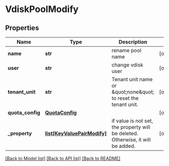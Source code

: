 # VdiskPoolModify

## Properties
Name | Type | Description | Notes
------------ | ------------- | ------------- | -------------
**name** | **str** | rename pool name | [optional] 
**user** | **str** | change vdisk user | [optional] 
**tenant_unit** | **str** | Tenant unit name or \&quot;none\&quot; to reset the tenant unit. | [optional] 
**quota_config** | [**QuotaConfig**](QuotaConfig.md) |  | [optional] 
**_property** | [**list[KeyValuePairModify]**](KeyValuePairModify.md) | if value is not set, the property will be deleted. Otherwise, it will be added. | [optional] 

[[Back to Model list]](../README.md#documentation-for-models) [[Back to API list]](../README.md#documentation-for-api-endpoints) [[Back to README]](../README.md)



